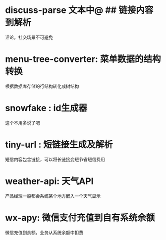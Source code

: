 
# discuss-parse 文本中@ ## 链接内容到解析
评论，社交场景不可避免

# menu-tree-converter: 菜单数据的结构转换
根据数据库存储的行结构转化成树结构

# snowfake : id生成器
这个不用多说了吧

# tiny-url : 短链接生成及解析
短信内容包含链接，可以将长链接变短节省短信费用

# weather-api: 天气API
产品经理一般都会系统某个地方嵌入一个天气显示

# wx-apy:  微信支付充值到自有系统余额

微信充值到余额，业务从系统余额中扣费

 
